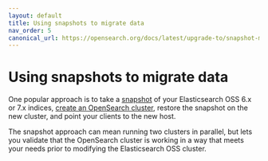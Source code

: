 ```yaml
---
layout: default
title: Using snapshots to migrate data
nav_order: 5
canonical_url: https://opensearch.org/docs/latest/upgrade-to/snapshot-migrate/
---
```


# Using snapshots to migrate data

One popular approach is to take a [snapshot]({{site.url}}{{site.baseurl}}/opensearch/snapshot-restore/) of your Elasticsearch OSS 6.x or 7.x indices, [create an OpenSearch cluster]({{site.url}}{{site.baseurl}}/opensearch/install/), restore the snapshot on the new cluster, and point your clients to the new host.

The snapshot approach can mean running two clusters in parallel, but lets you validate that the OpenSearch cluster is working in a way that meets your needs prior to modifying the Elasticsearch OSS cluster.
